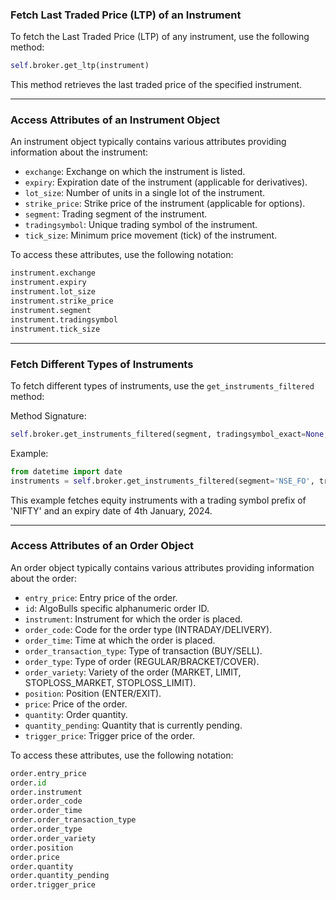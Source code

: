 ### Fetch Last Traded Price (LTP) of an Instrument

To fetch the Last Traded Price (LTP) of any instrument, use the following method:

```python
self.broker.get_ltp(instrument)
```

This method retrieves the last traded price of the specified instrument.

---

### Access Attributes of an Instrument Object

An instrument object typically contains various attributes providing information about the instrument:

- `exchange`: Exchange on which the instrument is listed.
- `expiry`: Expiration date of the instrument (applicable for derivatives).
- `lot_size`: Number of units in a single lot of the instrument.
- `strike_price`: Strike price of the instrument (applicable for options).
- `segment`: Trading segment of the instrument.
- `tradingsymbol`: Unique trading symbol of the instrument.
- `tick_size`: Minimum price movement (tick) of the instrument.

To access these attributes, use the following notation:

```python
instrument.exchange
instrument.expiry
instrument.lot_size
instrument.strike_price
instrument.segment
instrument.tradingsymbol
instrument.tick_size
```

---

### Fetch Different Types of Instruments

To fetch different types of instruments, use the `get_instruments_filtered` method:

Method Signature:
```python
self.broker.get_instruments_filtered(segment, tradingsymbol_exact=None, tradingsymbol_prefix=None, tradingsymbol_suffix=None, expiry=None)
```
Example:
```python
from datetime import date
instruments = self.broker.get_instruments_filtered(segment='NSE_FO', tradingsymbol_prefix='NIFTY', expiry=date(2024,01,04))
```

This example fetches equity instruments with a trading symbol prefix of 'NIFTY' and an expiry date of 4th January, 2024.

---

### Access Attributes of an Order Object

An order object typically contains various attributes providing information about the order:

- `entry_price`: Entry price of the order.
- `id`: AlgoBulls specific alphanumeric order ID.
- `instrument`: Instrument for which the order is placed.
- `order_code`: Code for the order type (INTRADAY/DELIVERY).
- `order_time`: Time at which the order is placed.
- `order_transaction_type`: Type of transaction (BUY/SELL).
- `order_type`: Type of order (REGULAR/BRACKET/COVER).
- `order_variety`: Variety of the order (MARKET, LIMIT, STOPLOSS_MARKET, STOPLOSS_LIMIT).
- `position`: Position (ENTER/EXIT).
- `price`: Price of the order.
- `quantity`: Order quantity.
- `quantity_pending`: Quantity that is currently pending.
- `trigger_price`: Trigger price of the order.

To access these attributes, use the following notation:
```python
order.entry_price
order.id
order.instrument
order.order_code
order.order_time
order.order_transaction_type
order.order_type
order.order_variety
order.position
order.price
order.quantity
order.quantity_pending
order.trigger_price
```


